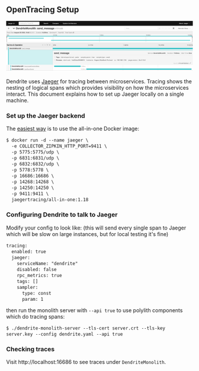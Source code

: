 ## OpenTracing Setup

![Trace when sending an event into a room](docs/tracing/jaeger.png)

Dendrite uses [Jaeger](https://www.jaegertracing.io/) for tracing between microservices.
Tracing shows the nesting of logical spans which provides visibility on how the microservices interact.
This document explains how to set up Jaeger locally on a single machine.

### Set up the Jaeger backend

The [easiest way](https://www.jaegertracing.io/docs/1.18/getting-started/) is to use the all-in-one Docker image:
```
$ docker run -d --name jaeger \
  -e COLLECTOR_ZIPKIN_HTTP_PORT=9411 \
  -p 5775:5775/udp \
  -p 6831:6831/udp \
  -p 6832:6832/udp \
  -p 5778:5778 \
  -p 16686:16686 \
  -p 14268:14268 \
  -p 14250:14250 \
  -p 9411:9411 \
  jaegertracing/all-in-one:1.18
```

### Configuring Dendrite to talk to Jaeger

Modify your config to look like: (this will send every single span to Jaeger which will be slow on large instances, but for local testing it's fine)
```
tracing:
  enabled: true
  jaeger:
    serviceName: "dendrite"
    disabled: false
    rpc_metrics: true
    tags: []
    sampler:
      type: const
      param: 1
```

then run the monolith server with `--api true` to use polylith components which do tracing spans:
```
$ ./dendrite-monolith-server --tls-cert server.crt --tls-key server.key --config dendrite.yaml --api true
```

### Checking traces

Visit http://localhost:16686 to see traces under `DendriteMonolith`.